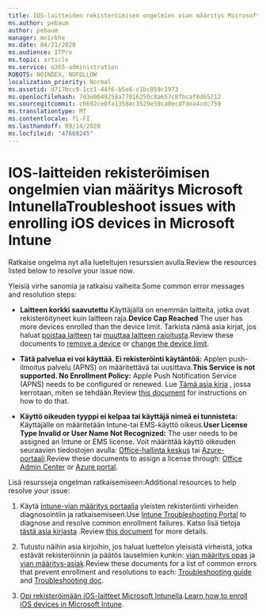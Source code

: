 ```yaml
---
title: IOS-laitteiden rekisteröimisen ongelmien vian määritys Microsoft Intunella
ms.author: pebaum
author: pebaum
manager: mnirkhe
ms.date: 04/21/2020
ms.audience: ITPro
ms.topic: article
ms.service: o365-administration
ROBOTS: NOINDEX, NOFOLLOW
localization_priority: Normal
ms.assetid: d717bcc9-1cc1-44f6-b5e6-c1bc059c1973
ms.openlocfilehash: 7d3e0049258a77016250c8a657c8fbcaf8d65212
ms.sourcegitcommit: c6692ce0fa1358ec3529e59ca0ecdfdea4cdc759
ms.translationtype: MT
ms.contentlocale: fi-FI
ms.lasthandoff: 09/14/2020
ms.locfileid: "47669245"
---
```

# <a name="troubleshoot-issues-with-enrolling-ios-devices-in-microsoft-intune"></a><span data-ttu-id="675ef-102">IOS-laitteiden rekisteröimisen ongelmien vian määritys Microsoft Intunella</span><span class="sxs-lookup"><span data-stu-id="675ef-102">Troubleshoot issues with enrolling iOS devices in Microsoft Intune</span></span>

<span data-ttu-id="675ef-103">Ratkaise ongelma nyt alla lueteltujen resurssien avulla.</span><span class="sxs-lookup"><span data-stu-id="675ef-103">Review the resources listed below to resolve your issue now.</span></span> 
  
<span data-ttu-id="675ef-104">Yleisiä virhe sanomia ja ratkaisu vaiheita:</span><span class="sxs-lookup"><span data-stu-id="675ef-104">Some common error messages and resolution steps:</span></span>
  
- <span data-ttu-id="675ef-105">**Laitteen korkki saavutettu** Käyttäjällä on enemmän laitteita, jotka ovat rekisteröityneet kuin laitteen raja.</span><span class="sxs-lookup"><span data-stu-id="675ef-105">**Device Cap Reached** The user has more devices enrolled than the device limit.</span></span> <span data-ttu-id="675ef-106">Tarkista nämä asia kirjat, jos haluat [poistaa laitteen](https://docs.microsoft.com/intune/devices-wipe) tai [muuttaa laitteen rajoitusta](https://docs.microsoft.com/intune/enrollment-restrictions-set#set-device-limit-restrictions).</span><span class="sxs-lookup"><span data-stu-id="675ef-106">Review these documents to [remove a device](https://docs.microsoft.com/intune/devices-wipe) or [change the device limit](https://docs.microsoft.com/intune/enrollment-restrictions-set#set-device-limit-restrictions).</span></span>
    
- <span data-ttu-id="675ef-107">**Tätä palvelua ei voi käyttää. Ei rekisteröinti käytäntöä:** Applen push-ilmoitus palvelu (APNS) on määritettävä tai uusittava.</span><span class="sxs-lookup"><span data-stu-id="675ef-107">**This Service is not supported. No Enrollment Policy:** Apple Push Notification Service (APNS) needs to be configured or renewed.</span></span> <span data-ttu-id="675ef-108">Lue [Tämä asia kirja](https://docs.microsoft.com/intune/apple-mdm-push-certificate-get) , jossa kerrotaan, miten se tehdään.</span><span class="sxs-lookup"><span data-stu-id="675ef-108">Review [this document](https://docs.microsoft.com/intune/apple-mdm-push-certificate-get) for instructions on how to do that.</span></span> 
    
- <span data-ttu-id="675ef-109">**Käyttö oikeuden tyyppi ei kelpaa tai käyttäjä nimeä ei tunnisteta:** Käyttäjälle on määritetään Intune-tai EMS-käyttö oikeus.</span><span class="sxs-lookup"><span data-stu-id="675ef-109">**User License Type Invalid or User Name Not Recognized:** The user needs to be assigned an Intune or EMS license.</span></span> <span data-ttu-id="675ef-110">Voit määrittää käyttö oikeuden seuraavien tiedostojen avulla: [Office-hallinta keskus](https://docs.microsoft.com/intune/licenses-assign) tai [Azure-portaali](https://docs.microsoft.com/azure/active-directory/license-users-groups).</span><span class="sxs-lookup"><span data-stu-id="675ef-110">Review these documents to assign a license through: [Office Admin Center](https://docs.microsoft.com/intune/licenses-assign) or [Azure portal](https://docs.microsoft.com/azure/active-directory/license-users-groups).</span></span>
    
<span data-ttu-id="675ef-111">Lisä resursseja ongelman ratkaisemiseen:</span><span class="sxs-lookup"><span data-stu-id="675ef-111">Additional resources to help resolve your issue:</span></span>
  
1. <span data-ttu-id="675ef-112">Käytä [Intune-vian määritys portaalia](https://devicemanagement.microsoft.com/#blade/Microsoft_Intune_DeviceSettings/TroubleshootBlade) yleisten rekisteröinti virheiden diagnosointiin ja ratkaisemiseen.</span><span class="sxs-lookup"><span data-stu-id="675ef-112">Use [Intune Troubleshooting Portal](https://devicemanagement.microsoft.com/#blade/Microsoft_Intune_DeviceSettings/TroubleshootBlade) to diagnose and resolve common enrollment failures.</span></span> <span data-ttu-id="675ef-113">Katso lisä tietoja [tästä asia kirjasta](https://docs.microsoft.com/intune/help-desk-operators) .</span><span class="sxs-lookup"><span data-stu-id="675ef-113">Review [this document](https://docs.microsoft.com/intune/help-desk-operators) for more details.</span></span> 
    
2. <span data-ttu-id="675ef-114">Tutustu näihin asia kirjoihin, jos haluat luettelon yleisistä virheistä, jotka estävät rekisteröinnin ja päätös lauselmien kunkin: [vian määritys opas](https://support.microsoft.com/help/4039809/troubleshooting-ios-device-enrollment-in-intune) ja [vian määritys-asiak](https://docs.microsoft.com/intune-classic/troubleshoot/troubleshoot-device-enrollment-in-intune).</span><span class="sxs-lookup"><span data-stu-id="675ef-114">Review these documents for a list of common errors that prevent enrollment and resolutions to each: [Troubleshooting guide](https://support.microsoft.com/help/4039809/troubleshooting-ios-device-enrollment-in-intune) and [Troubleshooting doc](https://docs.microsoft.com/intune-classic/troubleshoot/troubleshoot-device-enrollment-in-intune).</span></span>
    
3. <span data-ttu-id="675ef-115">[Opi rekisteröimään iOS-laitteet Microsoft Intunella](https://docs.microsoft.com/intune/ios-enroll).</span><span class="sxs-lookup"><span data-stu-id="675ef-115">[Learn how to enroll iOS devices in Microsoft Intune](https://docs.microsoft.com/intune/ios-enroll).</span></span>
    

